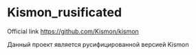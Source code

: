 # Kismon_rusificated
Official link https://github.com/Kismon/kismon

Данный проект является русифицированной версией <lnk src=https://github.com/Kismon/kismon>Kismon<lnk>
